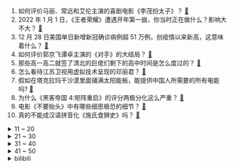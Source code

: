 1. 如何评价马丽、常远和艾伦主演的喜剧电影《李茂扮太子》？ [:link:](https://www.zhihu.com/question/509287530)
2. 2022 年 1 月 1 日，《王者荣耀》遭遇开年第一崩，你当时正在做什么？影响大不大？ [:link:](https://www.zhihu.com/question/509457800)
3. 12 月 28 日美国单日新增新冠确诊病例超 51 万例，创疫情以来新高，这意味着什么？ [:link:](https://www.zhihu.com/question/508884456)
4. 如何评价郭京飞谭卓主演的《对手》的大结局？ [:link:](https://www.zhihu.com/question/509347646)
5. 那些高一高二就签了清北的巨佬们剩下的高中时间是怎么度过的？ [:link:](https://www.zhihu.com/question/266125796)
6. 怎么看待江苏卫视用虚拟技术呈现的邓丽君？ [:link:](https://www.zhihu.com/question/509360781)
7. 假如在塔克拉玛干沙漠里面铺满太阳能板，能提供中国人所需要的所有电能吗? [:link:](https://www.zhihu.com/question/508345853)
8. 为什么《黑客帝国 4:矩阵重启》的评分两极分化这么严重？ [:link:](https://www.zhihu.com/question/508041621)
9. 电影《不要抬头》中有哪些细思极恐的细节？ [:link:](https://www.zhihu.com/question/505001199)
10. 真的不能成汉语拼音化《施氏食狮史》吗？ [:link:](https://www.zhihu.com/question/507639979)
<details>
<summary>11 ~ 20</summary>

11. 一个体重 140 斤的成年男子面对一只 70 斤的狼，谁胜算更大？ [:link:](https://www.zhihu.com/question/453423217)
12. 大学生平价水乳有哪些可以选择？ [:link:](https://www.zhihu.com/question/54736638)
13. 有哪些轻松搞笑电影或者电视剧？ [:link:](https://www.zhihu.com/question/268353581)
14. 2021 年 A 股市场收官，股民人均赚 5 万，今年你在股市赚了多少钱？ [:link:](https://www.zhihu.com/question/509339195)
15. 立陶宛政府支持率跌至历史最低水平，对该国政府会造成哪些影响？ [:link:](https://www.zhihu.com/question/509065551)
16. 网传某初中运动会上一男生长跑时做俯卧撑，最后还是夺得第一名，你如何评价这样的行为? [:link:](https://www.zhihu.com/question/509080640)
17. 湘云说戏子像黛玉的时候，宝玉到底该怎么做才好？ [:link:](https://www.zhihu.com/question/29570130)
18. 激励人的正能量阳光句子有哪些？ [:link:](https://www.zhihu.com/question/506547439)
19. 错题本怎么做省时间？ [:link:](https://www.zhihu.com/question/35049882)
20. 为什么 SLG 游戏不能只拼策略？ [:link:](https://www.zhihu.com/question/509357734)
</details>
<details>
<summary>21 ~ 30</summary>

21. 朋友要求自己坦诚什么都要和她说，这对吗？ [:link:](https://www.zhihu.com/question/508195254)
22. 有没有什么高冷霸气的文案或句子呢？ [:link:](https://www.zhihu.com/question/504400140)
23. 2021年有哪些让你「破防」的瞬间？ [:link:](https://www.zhihu.com/question/502385337)
24. 实习员工完成一个五百万的订单，老板发五千奖金，按照提成标准应该给五万，员工离职，你认可老板的做法不？ [:link:](https://www.zhihu.com/question/509109215)
25. 人一旦开窍后，会产生哪些改变？ [:link:](https://www.zhihu.com/question/507160188)
26. 如何看待西安疫情时期八天八夜翻越秦岭回家的「狠人」？ [:link:](https://www.zhihu.com/question/508914944)
27. 可以给异地恋的情侣一些建议吗？ [:link:](https://www.zhihu.com/question/465410040)
28. 21-22 赛季英超阿森纳 1:2 曼城，如何评价这场比赛？ [:link:](https://www.zhihu.com/question/509456977)
29. 高考数学中，解析几何大题计算量很大，得分率不高，有没有方法可以减小计算量，快速解答题目？ [:link:](https://www.zhihu.com/question/507977871)
30. 为什么上海疫情又这么快就结束了？精准防控有什么秘诀呢？ [:link:](https://www.zhihu.com/question/502956157)
</details>
<details>
<summary>31 ~ 40</summary>

31. 周深、邓丽君同台合唱《小城故事》等歌曲，你支持虚拟技术复活逝者再与我们互动吗？ [:link:](https://www.zhihu.com/question/509366038)
32. 18岁大学生写成这样有希望成为纯文学作家吗？ [:link:](https://www.zhihu.com/question/508960245)
33. 你被《穿过寒冬拥抱你》里的哪个细节打动了？ [:link:](https://www.zhihu.com/question/508197640)
34. 有初中友谊坚持到最后的吗？ [:link:](https://www.zhihu.com/question/505388692)
35. 中国玩家是否难接受游戏主机？为什么？ [:link:](https://www.zhihu.com/question/508698888)
36. 有没有高逼格小众好看头像？ [:link:](https://www.zhihu.com/question/412521897)
37. 2022年股市如何走？有哪些投资建议和注意事项？ [:link:](https://www.zhihu.com/question/508097942)
38. 不叛逃，佐助会更强吗？ [:link:](https://www.zhihu.com/question/426383870)
39. 看完电影《蜘蛛侠3英雄无归》你有什么感想？ [:link:](https://www.zhihu.com/question/506317320)
40. 如何评价小米 12 系列首销全渠道 5 分钟销售额破 18 亿？ [:link:](https://www.zhihu.com/question/509350904)
</details>
<details>
<summary>41 ~ 50</summary>

41. 广西靖西两男子引带外籍人员非法入境，致 5 万人居家隔离，现已被逮捕，他们将承担什么法律责任？ [:link:](https://www.zhihu.com/question/509069263)
42. 三年没工作的宝妈找了个工资三千多的工作，要去吗 ? [:link:](https://www.zhihu.com/question/508919379)
43. 张信哲被实名举报代言赌博平台，经纪公司回应称「合约已到期」，可能对他会造成哪些影响？ [:link:](https://www.zhihu.com/question/509145093)
44. 为什么大部分子供向动画把主角团设定都是1女3男其中还有1胖子这种用烂的设定? [:link:](https://www.zhihu.com/question/490004714)
45. 如何评价周迅的长相？ [:link:](https://www.zhihu.com/question/31218058)
46. 真的有很努力却成功不了的情况吗？ [:link:](https://www.zhihu.com/question/507258603)
47. NBA 21-22 赛季开拓者 106:139 湖人，詹姆斯 43+14 威少三双，如何评价这场比赛？ [:link:](https://www.zhihu.com/question/509400464)
48. 生活工作不如意，有人可以安慰安慰我吗？ [:link:](https://www.zhihu.com/question/509230977)
49. 为什么现在很多人说工作难找而很多公司又说很缺人？ [:link:](https://www.zhihu.com/question/508504401)
50. 如何评价游戏《原神》申鹤角色 PV「孤辰新梦」？ [:link:](https://www.zhihu.com/question/509109070)
</details><details>
<summary>bilibili</summary>

1. 特效炸裂！年度之战！特效小哥大战建模小哥4 [:link:](//www.bilibili.com/video/BV1k34y1z7Y6)
2. 离大谱！为了实现他的梦想，我们变了脸色(物理)！ [:link:](//www.bilibili.com/video/BV1oZ4y1D7W7)
3. 凤 凰 ，涅 槃 吧 ！ [:link:](//www.bilibili.com/video/BV1cL411V7Zr)
4. 【冰冰vlog.007】和大家聊聊这一年我所经历的事 [:link:](//www.bilibili.com/video/BV1EF411i7eg)
5. 《原神》申鹤角色PV——「孤辰新梦」 [:link:](//www.bilibili.com/video/BV1Vb4y1i7At)
6. 千万不要随便锯桌子腿 [:link:](//www.bilibili.com/video/BV1oS4y1f7UQ)
7. 每年最害怕跨年了 [:link:](//www.bilibili.com/video/BV1uL411L7G5)
8. 花高价刷的墙，居然在让我每天都照X光片？！【老爸评测】 [:link:](//www.bilibili.com/video/BV1Su411S7iv)
9. 熬 [:link:](//www.bilibili.com/video/BV1QZ4y1U7as)
10. 彩蛋全是梗！官方整活把2021都藏进了清明上河图 [:link:](//www.bilibili.com/video/BV16F411i737)
<details>
<summary>11 ~ 20</summary>

11. 舒服了！2021外交部高能名场面混剪 [:link:](//www.bilibili.com/video/BV1tY411p7u3)
12. 挑战早期B站入站题 [:link:](//www.bilibili.com/video/BV1fL4y1E7Nn)
13. 在2022年之前看完这个视频！(看简介) [:link:](//www.bilibili.com/video/BV1Xu411S7WQ)
14. 埃及垦荒公司能整什么活？【奇葩小国31】 [:link:](//www.bilibili.com/video/BV1iL411L7j2)
15. 当我把B站100个热门视频剪在一起...... [:link:](//www.bilibili.com/video/BV1kL41157kH)
16. 2022 热 梗 年 度 总 结 ！！！ [:link:](//www.bilibili.com/video/BV1cZ4y1Q7k5)
17. 写字不好看可以怪笔吗？（二） [:link:](//www.bilibili.com/video/BV1wP4y1E7eh)
18. 【老胡】广告比电影还精彩是一种什么样的体验？ [:link:](//www.bilibili.com/video/BV1wS4y1u7dy)
19. 【原神】2.4玩家现状 [:link:](//www.bilibili.com/video/BV1Fa411r7VS)
20. "总有一天，全城的猫，都要高看我！" [:link:](//www.bilibili.com/video/BV1H34y1r7Rd)
</details>
<details>
<summary>21 ~ 30</summary>

21. 【花花×瓶子】 打上花火 [:link:](//www.bilibili.com/video/BV1mZ4y1X7KB)
22. 第一篇章|日落：众神归位！书写2021最美的夜！【2021 B站跨年晚会单品】 [:link:](//www.bilibili.com/video/BV1Fb4y1e7z6)
23. Michael Jackson（feat.吴碧霞）- 危险的广寒宫（Mashup） [:link:](//www.bilibili.com/video/BV14r4y1S7tg)
24. 体验当地人都推荐的高档餐厅，终于知道，这个地方名吃贵在哪了 [:link:](//www.bilibili.com/video/BV1hm4y1Q7TD)
25. 国家主席习近平发表二〇二二年新年贺词 [:link:](//www.bilibili.com/video/BV1tY411a7sr)
26. 《明日方舟》集成战略「傀影与猩红孤钻」宣传PV [:link:](//www.bilibili.com/video/BV17m4y1Q7ar)
27. 【warma】我最擅长照顾人了!【我这个是上篇】 [:link:](//www.bilibili.com/video/BV1si4y1R775)
28. 让人脑洞大开的创意摄影， 原来还能这么玩，又酷又炫！ [:link:](//www.bilibili.com/video/BV1Qu411S7em)
29. 国外缅因猫真实叫声，听完瞬间蚌埠住了 [:link:](//www.bilibili.com/video/BV1gL411L7k1)
30. 【钟离生贺读信】不如小聚 [:link:](//www.bilibili.com/video/BV1EL4y1E7Jq)
</details>
<details>
<summary>31 ~ 40</summary>

31. 活见久！猫咪感冒站着打了二十多个喷嚏，一旁的同伴当场看呆 [:link:](//www.bilibili.com/video/BV1ED4y1w7Qr)
32. 【100w纪念】【卧底揭秘嘉然的背后】这次我们真的拼了…… [:link:](//www.bilibili.com/video/BV1Va41167gN)
33. 时隔半年！我终于拼出了史诗级别泰坦尼克号！ [:link:](//www.bilibili.com/video/BV1Y34y1z7Jj)
34. 如果把中国历史浓缩成一天 [:link:](//www.bilibili.com/video/BV1zb4y1Y7jh)
35. 【谭谈飙车】 二仙桥大爷报仇雪恨 [:link:](//www.bilibili.com/video/BV1T44y1E7HY)
36. 【B站独家】杰哥不要2！康康他下厨给阿纬吃什么 [:link:](//www.bilibili.com/video/BV19D4y1c7x2)
37. 看这只羊羊！现在6-7斤，烤出来估计就2斤 [:link:](//www.bilibili.com/video/BV1Aa411r7ga)
38. 印度街头，美味的鸡蛋方便面！ [:link:](//www.bilibili.com/video/BV1Ba411B7vw)
39. 《 记 录 生 活 的 蛋 黄 派 》 [:link:](//www.bilibili.com/video/BV1QS4y1K7h6)
40. 沉  浸  式  催  逝  员 [:link:](//www.bilibili.com/video/BV1j34y1z7M6)
</details>
<details>
<summary>41 ~ 50</summary>

41. 一张游戏卡！引发的蝴蝶效应！ [:link:](//www.bilibili.com/video/BV13m4y1X7pn)
42. 官宣结婚！海南人爱上东北的雪，漠叔嫁给了吉林 [:link:](//www.bilibili.com/video/BV1X3411v7k9)
43. 【医学博士】如何变成“易瘦体质”？丨 减肥食谱分享 [:link:](//www.bilibili.com/video/BV1tD4y1F7aj)
44. 把-196℃的辣椒，撒上刚出锅的肠粉，居然。。 [:link:](//www.bilibili.com/video/BV1jY411p7vo)
45. 飞 跃 复 活 赛！【迫击炮快乐阴人流#3】 [:link:](//www.bilibili.com/video/BV1XP4y1J7KB)
46. 想刀一个人的眼神是藏不住的 [:link:](//www.bilibili.com/video/BV1Ci4y1R7jr)
47. 谁说差评游戏全是垃圾？！ [:link:](//www.bilibili.com/video/BV1tb4y1e7iC)
48. 购物软件会给结婚七年的男人推荐什么？ [:link:](//www.bilibili.com/video/BV1jF411i7oN)
49. 今天教你们如何在10秒内找到自己的女朋友 [:link:](//www.bilibili.com/video/BV1FY411a7N8)
50. 这个人，该火！！ [:link:](//www.bilibili.com/video/BV1xD4y1F7o5)
</details>
<details>
<summary>51 ~ 60</summary>

51. 牛排天花板  吃一口就破产 [:link:](//www.bilibili.com/video/BV14Y411a7Vh)
52. 【看火影跨年】火影忍者1-720集“精剪”24小时连播 [:link:](//www.bilibili.com/video/BV1PR4y1373N)
53. 只用21天 从游泳圈练出六块腹肌？？30岁前逼自己一把！！ [:link:](//www.bilibili.com/video/BV1R34y1B7KK)
54. 老弟让我刮目相看 [:link:](//www.bilibili.com/video/BV1oF411i7m4)
55. 原神之友 x 零氪之友 新年特别版 [:link:](//www.bilibili.com/video/BV1VD4y1F7AM)
56. 【野生人类图鉴】我与我的睿智朋友 [:link:](//www.bilibili.com/video/BV1AM4y1F7jj)
57. 红色警戒3日冕MOD公测宣传片 [:link:](//www.bilibili.com/video/BV1Gm4y1X7U5)
58. 猎头蟹：你这个禽兽！这么玩VR游戏是要遭报应的啊啊啊！！！ [:link:](//www.bilibili.com/video/BV1WL411L74G)
59. 终于等来这一刻，老婆辛苦啦！ [:link:](//www.bilibili.com/video/BV1w3411i7cv)
60. 榜 一 大 哥？就 这！？ [:link:](//www.bilibili.com/video/BV12u411S7LR)
</details>
<details>
<summary>61 ~ 70</summary>

61. 2998烤全羊，6个人吃不下，靓胖仔直呼好爽【还愿挑战ep04-香木香羊】 [:link:](//www.bilibili.com/video/BV1wP4y1E7WA)
62. 2022年第一份礼物，请签收！ [:link:](//www.bilibili.com/video/BV1fu411m79U)
63. 德国室友过生日，让他感受一下神秘的东方力量 [:link:](//www.bilibili.com/video/BV1ND4y1w7x2)
64. 献给2021的纪念短片 [:link:](//www.bilibili.com/video/BV1UR4y1377c)
65. 自制安保巡逻机甲，老年人使用都没问题 [:link:](//www.bilibili.com/video/BV1Y44y177qa)
66. 【暴走大事件第八季】24 暴走歌姬激情献唱年度神曲，王尼玛解读2021年度报告！（红） [:link:](//www.bilibili.com/video/BV1MZ4y1D7Sw)
67. 这不火，我当场就把电脑屏幕吃掉！！ [:link:](//www.bilibili.com/video/BV1f34y1B7Cp)
68. Rush#dol（全网最好听最速！） [:link:](//www.bilibili.com/video/BV13Y411a77n)
69. 教你如何成功帶偏海鸥🙄 [:link:](//www.bilibili.com/video/BV12S4y1f7U6)
70. 一个视频教你包装各种奇形怪状的礼物 [:link:](//www.bilibili.com/video/BV1tL411L7Mm)
</details>
<details>
<summary>71 ~ 80</summary>

71. 【怒九】我最擅长照顾人了！【我这个才是上篇】 [:link:](//www.bilibili.com/video/BV1Qa41167v9)
72. 我又何尝不想谈一段清纯的校园恋爱呢 [:link:](//www.bilibili.com/video/BV18r4y1S7XR)
73. 距离2022年双11只有xxx天了！你，准备好了吗？ [:link:](//www.bilibili.com/video/BV1Q3411v7cd)
74. 她笑起来像仙女，我笑起来像头驴 [:link:](//www.bilibili.com/video/BV1hZ4y1D7JJ)
75. 【苏星河】这个所有人都在吹的系统，再次被我彻底玩坏 [:link:](//www.bilibili.com/video/BV1CL41157xV)
76. 我们的眼皮为什么会突然跳几下？ [:link:](//www.bilibili.com/video/BV1NM4y1F7F9)
77. 【时代少年团】《有你》制作特辑 [:link:](//www.bilibili.com/video/BV1TR4y1s7zM)
78. 杜海皇最难忘的一天 [:link:](//www.bilibili.com/video/BV1ga411z7xt)
79. 上海某公司为何冬天开冷空调？ [:link:](//www.bilibili.com/video/BV1wS4y1T78Z)
80. 牛排外焦里嫩的最高境界！ [:link:](//www.bilibili.com/video/BV1cr4y1U7pX)
</details>
<details>
<summary>81 ~ 90</summary>

81. “30岁白金喜欢看金贡直播，可以打职业吗？” [:link:](//www.bilibili.com/video/BV1jq4y117Ys)
82. 我终于玩到了这个虚假宣传的游戏！ [:link:](//www.bilibili.com/video/BV1oS4y1f7vY)
83. 真管用！公司拖欠2个月工钱，举报劳动监管当天打账！ [:link:](//www.bilibili.com/video/BV1k34y1z7JB)
84. 「小白」年度特辑 我们改造了一所乡村小学 [:link:](//www.bilibili.com/video/BV16L411L7Vg)
85. 让人惊掉下巴的本色出演：有人演完当总统，有人杀青进监狱 [:link:](//www.bilibili.com/video/BV1br4y1S7SK)
86. 盛酒树 [:link:](//www.bilibili.com/video/BV1Da41167Ng)
87. 耗时一周请粉丝吃饭，还包机票，最后她们竟说.. [:link:](//www.bilibili.com/video/BV1nr4y1m7KJ)
88. 假如上课像直播 [:link:](//www.bilibili.com/video/BV13L411L7Vj)
89. 奶爆新番！一月最值得期待的10部动画！史上最弱1月降临？！【泛式】 [:link:](//www.bilibili.com/video/BV1ei4y1X7mo)
90. 发型妆容对气质的改变有多大 [:link:](//www.bilibili.com/video/BV1Wm4y1Q7U3)
</details>
<details>
<summary>91 ~ 100</summary>

91. 救命 怎么会有这么奶拽得劲儿的小孩！！ [:link:](//www.bilibili.com/video/BV1sF411i7A3)
92. 卡农 [:link:](//www.bilibili.com/video/BV1oT4y1f7nb)
93. 钟南山邀请张桂梅先生去广州治疗，不是她出名，只因她“值得”! [:link:](//www.bilibili.com/video/BV1zS4y1M7js)
94. 不同阶段老师判卷 [:link:](//www.bilibili.com/video/BV1ZT4y1f7Bt)
95. 一模一样。 [:link:](//www.bilibili.com/video/BV1t44y1772R)
96. 日本女人住进凶宅，帮房东把房子洗白，然后继续租给下一个租客 [:link:](//www.bilibili.com/video/BV1eP4y1n7QY)
97. 情 侣 皮 肤 [:link:](//www.bilibili.com/video/BV1BZ4y1D7ug)
98. 笑死！他扮女装一脸得意的样子，不愧是正剧演员！ [:link:](//www.bilibili.com/video/BV1Bb4y1Y7EK)
99. 【罗汉鬼套路】LOL秒杀坦克骚套路 一只穿云箭！ [:link:](//www.bilibili.com/video/BV12P4y1J7VN)
100. 后来才发现，周星驰演的不是喜剧，演的是人生！ [:link:](//www.bilibili.com/video/BV1bR4y137v9)
</details></details>